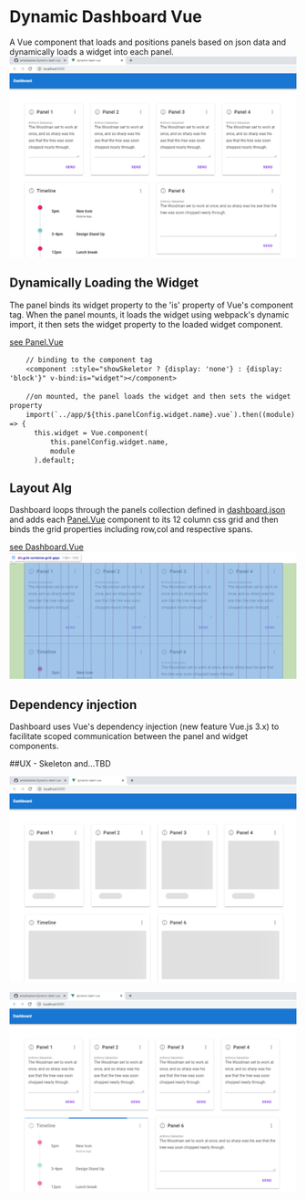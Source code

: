 # Dynamic Dashboard Vue

A Vue component that loads and positions panels based on json data and dynamically loads a widget into each panel.
![alt text](./src/assets/loaded.png)

## Dynamically Loading the Widget

The panel binds its widget property to the 'is' property of Vue's component tag. 
When the panel mounts, it loads the widget using webpack's dynamic import, it then sets the widget property to the loaded widget component.


[see Panel.Vue](./src/components/lib/Panel.vue)
```        
    // binding to the component tag
    <component :style="showSkeletor ? {display: 'none'} : {display: 'block'}" v-bind:is="widget"></component>

    //on mounted, the panel loads the widget and then sets the widget property
    import(`../app/${this.panelConfig.widget.name}.vue`).then((module) => {
      this.widget = Vue.component(
          this.panelConfig.widget.name,
          module
      ).default;

```
## Layout Alg
Dashboard loops through the panels collection defined in [dashboard.json](./src/assets/mock-data/dashboard.json)
 and adds each [Panel.Vue](./src/components/lib/Panel.vue) component to its 12 column css grid and then binds the grid properties including row,col and respective spans. 

[see Dashboard.Vue](./src/components/lib/Dashboard.vue)
![alt text](./src/assets/grid.png)

## Dependency injection
Dashboard uses Vue's dependency injection (new feature Vue.js 3.x) to facilitate scoped communication between the panel and widget components. 

##UX - Skeleton and...TBD  

![alt text](./src/assets/loading-skeletons.png)

![alt text](./src/assets/user-panel-refresh.png)

